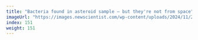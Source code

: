 ```yaml
---
title: "Bacteria found in asteroid sample – but they're not from space"
imageUrl: "https://images.newscientist.com/wp-content/uploads/2024/11/22142622/SEI_230534717.jpg?width=788"
index: 151
weight: 151
---
```

